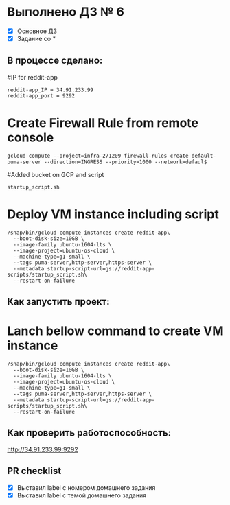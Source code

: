 # Выполнено ДЗ № 6

 - [x] Основное ДЗ
 - [x] Задание со *

## В процессе сделано:

#IP for reddit-app
```
reddit-app_IP = 34.91.233.99
reddit-app_port = 9292
```

# Create Firewall Rule from remote console

```
gcloud compute --project=infra-271209 firewall-rules create default-puma-server --direction=INGRESS --priority=1000 --network=defaul$
```
#Added bucket on GCP and script

```
startup_script.sh
```
# Deploy VM instance including script
```
/snap/bin/gcloud compute instances create reddit-app\
  --boot-disk-size=10GB \
  --image-family ubuntu-1604-lts \
  --image-project=ubuntu-os-cloud \
  --machine-type=g1-small \
  --tags puma-server,http-server,https-server \
  --metadata startup-script-url=gs://reddit-app-scripts/startup_script.sh\
  --restart-on-failure
```

## Как запустить проект:
# Lanch bellow command to create VM instance
```
/snap/bin/gcloud compute instances create reddit-app\
  --boot-disk-size=10GB \
  --image-family ubuntu-1604-lts \
  --image-project=ubuntu-os-cloud \
  --machine-type=g1-small \
  --tags puma-server,http-server,https-server \
  --metadata startup-script-url=gs://reddit-app-scripts/startup_script.sh\
  --restart-on-failure
```

## Как проверить работоспособность:
 http://34.91.233.99:9292

## PR checklist
 - [x] Выставил label с номером домашнего задания
 - [x] Выставил label с темой домашнего задания
